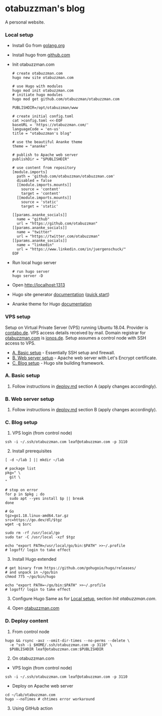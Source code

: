 # otabuzzman's blog
A personal website.

### Local setup
- Install Go from [golang.org](https://golang.org/doc/install)
- Install hugo from [github.com](https://github.com/gohugoio/hugo/releases/tag/v0.111.3)

- Init otabuzzman.com

  ```
  # create otabuzzman.com
  hugo new site otabuzzman.com
  
  # use Hugo with modules
  hugo mod init otabuzzman.com
  # initiate hugo modules
  hugo mod get github.com/otabuzzman/otabuzzman.com
  
  PUBLISHDIR=/opt/otabuzzman/www
  
  # create initial config.toml
  cat >config.toml <<-EOF
  baseURL = 'https://otabuzzman.com/'
  languageCode = 'en-us'
  title = "otabuzzman's blog"
  
  # use the beautiful Ananke theme
  theme = "ananke"
  
  # publish to Apache web server
  publishDir = "$PUBLISHDIR"
  
  # use content from repository
  [module.imports]
    path = 'github.com/otabuzzman/otabuzzman.com'
    disabled = false
    [[module.imports.mounts]]
      source = 'content'
      target = 'content'
    [[module.imports.mounts]]
      source = 'static'
      target = 'static'
  
  [[params.ananke_socials]]
    name = "github"
    url = "https://github.com/otabuzzman"
  [[params.ananke_socials]]
    name = "twitter"
    url = "https://twitter.com/otabuzzman"
  [[params.ananke_socials]]
    name = "linkedin"
    url = "https://www.linkedin.com/in/juergenschuck/"
  EOF
  ```

- Run local hugo server

  ```
  # run hugo server
  hugo server -D
  ```

- Open [http://localhost:1313](http://localhost:1313)

- Hugo site generator [documentation](https://gohugo.io/documentation/) ([quick start](https://gohugo.io/getting-started/quick-start/))
- Ananke theme for Hugo [documentation](https://github.com/theNewDynamic/gohugo-theme-ananke)

### VPS setup
Setup on Virtual Private Server (VPS) running Ubuntu 18.04. Provider is [contabo.de](https://contabo.de/). VPS access details received by mail. Domain registrar for [otabuzzman.com](https://www.whois.com/whois/otabuzzman.com) is [ionos.de](https://www.ionos.de/). Setup assumes a control node with SSH access to VPS.

* [A. Basic setup](#A-Basic-setup) - Essentially SSH setup and firewall.<br>
* [B. Web server setup](#B-Web-server-setup) - Apache web server with Let's Encrypt certificate.
* [C. Blog setup](#C-Blog-setup) - Hugo site building framework.

### A. Basic setup

1. Follow instructions in [deploy.md](https://github.com/otabuzzman/chartacaeli-web/blob/master/deploy.md#A-Basic-setup) section A (apply changes accordingly).

### B. Web server setup

1. Follow instructions in [deploy.md](https://github.com/otabuzzman/chartacaeli-web/blob/master/deploy.md#B-Web-server-setup) section B (apply changes accordingly).

### C. Blog setup

1. VPS login (from control node)
  ```
  ssh -i ~/.ssh/otabuzzman.com leaf@otabuzzman.com -p 3110
  ```

2. Install prerequisites
  ```
  [ -d ~/lab ] || mkdir ~/lab

  # package list
  pkg=" \
    git \
  "

  # stop on error
  for p in $pkg ; do
    sudo apt --yes install $p || break
  done

  # Go
  tgz=go1.18.linux-amd64.tar.gz
  src=https://go.dev/dl/$tgz
  wget -q $src

  sudo rm -rf /usr/local/go
  sudo tar -C /usr/local -xzf $tgz

  echo "export PATH=/usr/local/go/bin:$PATH" >>~/.profile
  # logoff/ login to take effect
  ```

3. Install Hugo extended
  ```
  # get binary from https://github.com/gohugoio/hugo/releases/
  # and unpack in ~/go/bin
  chmod 775 ~/go/bin/hugo

  echo "export PATH=~/go/bin:$PATH" >>~/.profile
  # logoff/ login to take effect
  ```

3. Configure Hugo
  Same as for [Local setup](#Local-setup), section _Init otabuzzman.com_.

4. Open [otabuzzman.com](https://otabuzzman.com)

### D. Deploy content

1. From control node
  ```
  hugo && rsync -avz --omit-dir-times --no-perms --delete \
    -e "ssh -i $HOME/.ssh/otabuzzman.com -p 3110" \
    $PUBLISHDIR leaf@otabuzzman.com:$PUBLISHDIR
  ```

2. On otabuzzman.com
  - VPS login (from control node)
  ```
  ssh -i ~/.ssh/otabuzzman.com leaf@otabuzzman.com -p 3110
  ```
  - Deploy on Apache web server
  ```
  cd ~/lab/otabuzzman.com
  hugo --noTimes # chtimes error workaround
  ```

3. Using GitHub action
